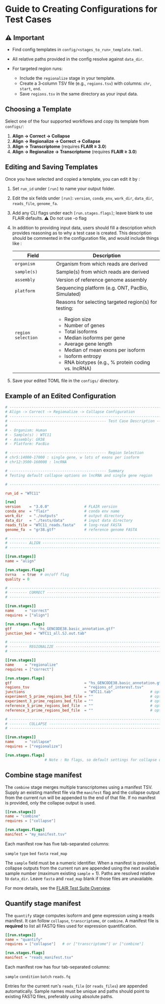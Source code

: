 # Guide to Creating Configurations for Test Cases

## **⚠️** Important

* Find config templates in `config/<stages_to_run>_template.toml`.

* All relative paths provided in the config resolve against `data_dir`.

* For targeted region runs:

  * Include the `regionalize` stage in your template.
  * Create a 3‑column TSV file (e.g., `regions.tsv`) with columns: `chr`, `start`, `end`.
  * Save `regions.tsv` in the same directory as your input data.

## Choosing a Template

Select one of the four supported workflows and copy its template from `configs/`:

1. **Align → Correct → Collapse**
2. **Align → Regionalize → Correct → Collapse**
3. **Align → Transcriptome** (requires **FLAIR ≥ 3.0**)
4. **Align → Regionalize → Transcriptome** (requires **FLAIR ≥ 3.0**)

## Editing and Saving Templates

Once you have selected and copied a template, you can edit it by : 

1. Set `run_id` under `[run]` to name your output folder.
2. Edit the six fields under `[run]`: `version`, `conda_env`, `work_dir`, `data_dir`, `reads_file`, `genome_fa`.
3. Add any CLI flags under each `[run.stages.flags]`; leave blank to use FLAIR defaults.
  **⚠️** Do not use -o flag

4. In addition to providing input data, users should fill a description which provides reasoning as to why a test case is created. This description should be commented in the configuration file, and would include things like : 

    | Field              | Description                                                                                                           |
    |--------------------|-----------------------------------------------------------------------------------------------------------------------|
    | `organism`         | Organism from which reads are derived                                                          |
    | `sample(s)`         | Sample(s) from which reads are derived
    | `assembly`         | Version of reference genome assembly                                                                                  |
    | `platform`         | Sequencing platform (e.g. ONT, PacBio, Simulated)                                                                     |
    | `region selection` | Reasons for selecting targeted region(s) for testing:<br><ul><li>Region size</li><li>Number of genes</li><li>Total isoforms</li><li>Median isoforms per gene</li><li>Average gene length</li><li>Median of mean exons per isoform</li><li>Isoform entropy</li><li>RNA biotypes (e.g., % protein coding vs. lncRNA)</li></ul> |

5. Save your edited TOML file in the `configs/` directory.

## Example of an Edited Configuration

```toml
# ------------------------------------------------------------------------------------------------------------
# Align -> Correct -> Regionalize -> Collapse Configuration
# ------------------------------------------------------------------------------------------------------------
# -------------------------------------------- Test Case Description -----------------------------------------
# 
# - Organism: Human
# - Sample(s) : WTC11
# - Assembly: GR38
# - Platform: PacBio

# -------------------------------------------- Region Selection 
# chr5:14000-17000 : single gene, w lots of exons per isoform
# chr12:3500-160000 : lncRNA

# -------------------------------------------- Summary
# Testing default collapse options on lncRNA and single gene region

# ------------------------------------------------------------------------------------------------------------

run_id = "WTC11"

[run]
version    = "3.0.0"                # FLAIR version
conda_env  = "flair"                # conda env name
work_dir   = "./outputs"            # output directory
data_dir   = "./tests/data"         # input data directory
reads_file = "WTC11_reads.fasta"    # long-read FASTA
genome_fa  = "gr38.gtf"             # reference genome FASTA

# ------------------------------------------------------------------------------------------------------------
# -------- ALIGN ------------------------------------------------------
# ------------------------------------------------------------------------------------------------------------

[[run.stages]]
name = "align"

[run.stages.flags]
nvrna   = true  # on/off flag
quality = 0

# ------------------------------------------------------------------------------------------------------------
# -------- CORRECT ----------------------------------------------------
# ------------------------------------------------------------------------------------------------------------

[[run.stages]]
name     = "correct"
requires = ["align"]

[run.stages.flags]
gtf          = "hs_GENCODE38.basic_annotation.gtf"
junction_bed = "WTC11_all.SJ.out.tab"

# ------------------------------------------------------------------------------------------------------------
# -------- REGIONALIZE ----------------------------------------------------
# ------------------------------------------------------------------------------------------------------------

[[run.stages]]
name     = "regionalize"
requires = ["correct"]

[run.stages.flags]
gtf                                 = "hs_GENCODE38.basic_annotation.gtf"
regions_tsv                         = "regions_of_interest.tsv"
junctions                           = "WTC11.tab"                 # optional
experiment_5_prime_regions_bed_file = ""                          # optional
experiment_3_prime_regions_bed_file = ""                          # optional
reference_5_prime_regions_bed_file  = ""                          # optional
reference_3_prime_regions_bed_file  = ""                          # optional

# ------------------------------------------------------------------------------------------------------------
# -------- COLLAPSE ----------------------------------------------------
# ------------------------------------------------------------------------------------------------------------

[[run.stages]]
name     = "collapse"
requires = ["regionalize"]

[run.stages.flags]
                  # Note : No flags, so default settings for collapse used
```

## Combine stage manifest

The `combine` stage merges multiple transcriptomes using a manifest TSV.
Supply an existing manifest file via the `manifest` flag and the collapse
output from the current run will be appended to the end of that file. If no
manifest is provided, only the collapse output is used.

```toml
[[run.stages]]
name = "combine"
requires = ["collapse"]

[run.stages.flags]
manifest = "my_manifest.tsv"
```

Each manifest row has five tab-separated columns:

``sample`` `type` `bed` `fasta` `read_map`

The `sample` field must be a numeric identifier. When a manifest is
provided, collapse outputs from the current run are appended using the next
available sample number (maximum existing `sample` + 1). Paths are resolved
relative to `data_dir`. Leave `fasta` and `read_map` blank if those files are
unavailable.

For more details, see the [FLAIR Test Suite Overview](./overview.md).

## Quantify stage manifest

The `quantify` stage computes isoform and gene expression using a reads
manifest. It can follow `collapse`, `transcriptome`, or `combine`. A manifest
file is **required** to list all FASTQ files used for expression quantification.

```toml
[[run.stages]]
name = "quantify"
requires = ["collapse"]   # or ["transcriptome"] or ["combine"]

[run.stages.flags]
manifest = "reads_manifest.tsv"
```

Each manifest row has four tab-separated columns:

``sample`` `condition` `batch` `reads.fq`

Entries for the current run's `reads_file` (or `reads_files`) are appended
automatically. Sample names must be unique and paths should point to existing
FASTQ files, preferably using absolute paths.
